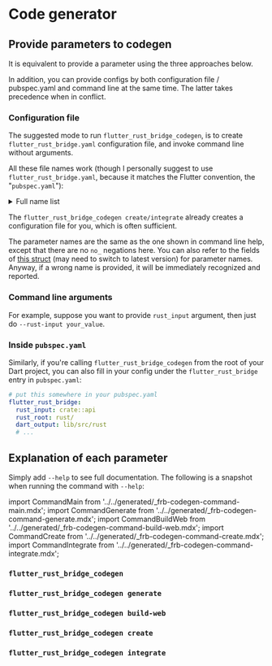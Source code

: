 # Code generator

## Provide parameters to codegen

It is equivalent to provide a parameter using the three approaches below.

In addition, you can provide configs by both configuration file / pubspec.yaml and command line at the same time.
The latter takes precedence when in conflict.

### Configuration file

The suggested mode to run `flutter_rust_bridge_codegen`,
is to create `flutter_rust_bridge.yaml` configuration file,
and invoke command line without arguments.

All these file names work
(though I personally suggest to use `flutter_rust_bridge.yaml`,
because it matches the Flutter convention, the "`pubspec.yaml`"):

<details>
<summary>Full name list</summary>

- `.flutter_rust_bridge.yml`
- `.flutter_rust_bridge.yaml`
- `.flutter_rust_bridge.json`
- `flutter_rust_bridge.yml`
- `flutter_rust_bridge.yaml` (suggested)
- `flutter_rust_bridge.json`

</details>

The `flutter_rust_bridge_codegen create/integrate` already creates a configuration file for you,
which is often sufficient.

The parameter names are the same as the one shown in command line help,
except that there are no `no_` negations here.
You can also refer to the fields of
[this struct](https://docs.rs/flutter_rust_bridge_codegen/2.0.0-dev.0/lib_flutter_rust_bridge_codegen/codegen/struct.Config.html)
(may need to switch to latest version)
for parameter names.
Anyway, if a wrong name is provided, it will be immediately recognized and reported.

### Command line arguments

For example, suppose you want to provide `rust_input` argument,
then just do `--rust-input your_value`.

### Inside `pubspec.yaml`

Similarly, if you're calling `flutter_rust_bridge_codegen` from the root of your Dart project,
you can also fill in your config under the `flutter_rust_bridge` entry in `pubspec.yaml`:

```yaml
# put this somewhere in your pubspec.yaml
flutter_rust_bridge:
  rust_input: crate::api
  rust_root: rust/
  dart_output: lib/src/rust
  # ...
```

## Explanation of each parameter

Simply add `--help` to see full documentation. The following is a snapshot when running the command with `--help`:

import CommandMain from '../../generated/_frb-codegen-command-main.mdx';
import CommandGenerate from '../../generated/_frb-codegen-command-generate.mdx';
import CommandBuildWeb from '../../generated/_frb-codegen-command-build-web.mdx';
import CommandCreate from '../../generated/_frb-codegen-command-create.mdx';
import CommandIntegrate from '../../generated/_frb-codegen-command-integrate.mdx';

### `flutter_rust_bridge_codegen`

<CommandMain/>

### `flutter_rust_bridge_codegen generate`

<CommandGenerate/>

### `flutter_rust_bridge_codegen build-web`

<CommandBuildWeb/>

### `flutter_rust_bridge_codegen create`

<CommandCreate/>

### `flutter_rust_bridge_codegen integrate`

<CommandIntegrate/>
